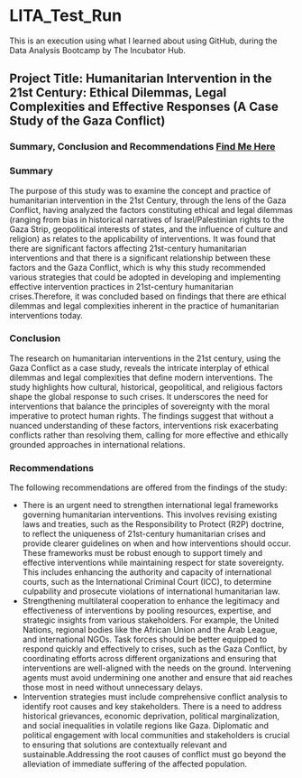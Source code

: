 # LITA_Test_Run
This is an execution using what I learned about using GitHub, during the Data Analysis Bootcamp by The Incubator Hub.

## Project Title: Humanitarian Intervention in the 21st Century: Ethical Dilemmas, Legal Complexities and Effective Responses (A Case Study of the Gaza Conflict)
### Summary, Conclusion and Recommendations [Find Me Here](https://www.linkedin.com/in/kayeneii)

### Summary
The purpose of this study was to examine the concept and practice of humanitarian intervention in the 21st Century, through the lens of the Gaza Conflict, having analyzed the factors constituting ethical and legal dilemmas (ranging from bias in historical narratives of Israel/Palestinian rights to the Gaza Strip, geopolitical interests of states, and the influence of culture and religion) as relates to the applicability of interventions.
It was found that there are significant factors affecting 21st-century humanitarian interventions and that there is a significant relationship between these factors and the Gaza Conflict, which is why this study recommended various strategies that could be adopted in developing and implementing effective intervention practices in 21st-century humanitarian crises.Therefore, it was concluded based on findings that there are ethical dilemmas and legal complexities inherent in the practice of humanitarian interventions today.

### Conclusion
The research on humanitarian interventions in the 21st century, using the Gaza Conflict as a case study, reveals the intricate interplay of ethical dilemmas and legal complexities that define modern interventions. The study highlights how cultural, historical, geopolitical, and religious factors shape the global response to such crises. It underscores the need for interventions that balance the principles of sovereignty with the moral imperative to protect human rights. The findings suggest that without a nuanced understanding of these factors, interventions risk exacerbating conflicts rather than resolving them, calling for more effective and ethically grounded approaches in international relations.

### Recommendations
The following recommendations are offered from the findings of the study:
- There is an urgent need to strengthen international legal frameworks governing humanitarian interventions. This involves revising existing laws and treaties, such as the Responsibility to Protect (R2P) doctrine, to reflect the uniqueness of 21st-century humanitarian crises and provide clearer guidelines on when and how interventions should occur. These frameworks must be robust enough to support timely and effective interventions while maintaining respect for state sovereignty. This includes enhancing the authority and capacity of international courts, such as the International Criminal Court (ICC), to determine culpability and prosecute violations of international humanitarian law.
- Strengthening multilateral cooperation to enhance the legitimacy and effectiveness of interventions by pooling resources, expertise, and strategic insights from various stakeholders. For example, the United Nations, regional bodies like the African Union and the Arab League, and international NGOs. Task forces should be better equipped to respond quickly and effectively to crises, such as the Gaza Conflict, by coordinating efforts across different organizations and ensuring that interventions are well-aligned with the needs on the ground. Intervening agents must avoid undermining one another and ensure that aid reaches those most in need without unnecessary delays.
- Intervention strategies must include comprehensive conflict analysis to identify root causes and key stakeholders. There is a need to address historical grievances, economic deprivation, political marginalization, and social inequalities in volatile regions like Gaza. Diplomatic and political engagement with local communities and stakeholders is crucial to ensuring that solutions are contextually relevant and sustainable.Addressing the root causes of conflict must go beyond the alleviation of immediate suffering of the affected population.
